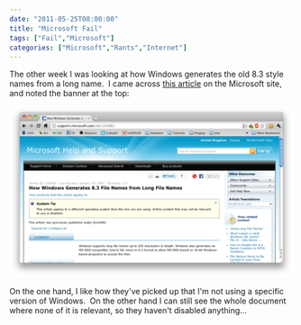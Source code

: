```yaml
---
date: "2011-05-25T08:00:00"
title: "Microsoft Fail"
tags: ["Fail","Microsoft"]
categories: ["Microsoft","Rants","Internet"]
---
```


The other week I was looking at how Windows generates the old 8.3 style names from a long name.  I came across [this article][1] on the Microsoft site, and noted the banner at the top:

![alt text](MS-Doh2.png "This article applies to a different operating system than the one you are using. Article content that may not be relevant to you is disabled.")

On the one hand, I like how they've picked up that I'm not using a specific version of Windows.  On the other hand I can still see the whole document where none of it is relevant, so they haven't disabled anything...

  [1]: http://support.microsoft.com/kb/142982

